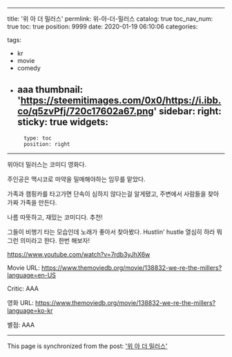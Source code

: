 
---
title: '위 아 더 밀러스'
permlink: 위-아-더-밀러스
catalog: true
toc_nav_num: true
toc: true
position: 9999
date: 2020-01-19 06:10:06
categories:

tags:
- kr
- movie
- comedy
- aaa
thumbnail: 'https://steemitimages.com/0x0/https://i.ibb.co/q5zvPfj/720c17602a67.png'
sidebar:
    right:
        sticky: true
widgets:
    -
        type: toc
        position: right
---


위아더 밀러스는 코미디 영화다.

주인공은 맥시코로 마약을 밀매해야하는 임무를 맡았다.

가족과 캠핑카를 타고가면 단속이 심하지 않다는걸 알게됐고, 주변에서 사람들을 찾아 가짜 가족을 만든다.

나름 따뜻하고, 재밌는 코미디다. 추천!


그들이 비행기 타는 모습인데
노래가 좋아서 찾아봤다. Hustlin'
hustle 열심히 하라 뭐 그런 의미라고 한다. 한번 해보자!

https://www.youtube.com/watch?v=7rdb3yJhX6w


Movie URL: https://www.themoviedb.org/movie/138832-we-re-the-millers?language=en-US

Critic: AAA

영화 URL: https://www.themoviedb.org/movie/138832-we-re-the-millers?language=ko-kr

별점: AAA

- - -

This page is synchronized from the post: ['위 아 더 밀러스'](https://steempeak.com/@jacobyu/3w7hqk)
